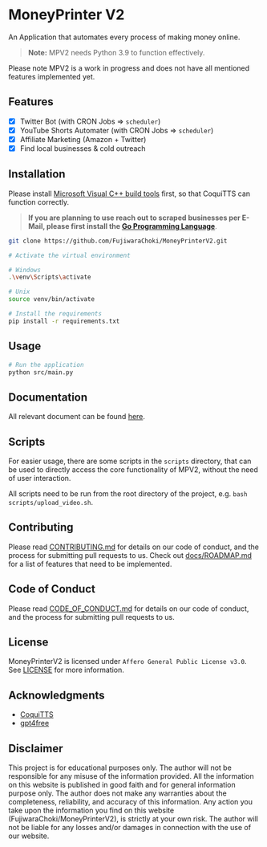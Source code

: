# MoneyPrinter V2

An Application that automates every process of making money online.

> **Note:** MPV2 needs Python 3.9 to function effectively.

Please note MPV2 is a work in progress and does not have all mentioned features implemented yet.

## Features

- [x] Twitter Bot (with CRON Jobs => `scheduler`)
- [x] YouTube Shorts Automater (with CRON Jobs => `scheduler`)
- [x] Affiliate Marketing (Amazon + Twitter)
- [x] Find local businesses & cold outreach

## Installation

Please install [Microsoft Visual C++ build tools](https://visualstudio.microsoft.com/de/visual-cpp-build-tools/) first, so that CoquiTTS can function correctly.

> **If you are planning to use reach out to scraped businesses per E-Mail, please first install the [Go Programming Language](https://golang.org/)**.

```bash
git clone https://github.com/FujiwaraChoki/MoneyPrinterV2.git

# Activate the virtual environment

# Windows
.\venv\Scripts\activate

# Unix
source venv/bin/activate

# Install the requirements
pip install -r requirements.txt
```

## Usage

```bash
# Run the application
python src/main.py
```

## Documentation

All relevant document can be found [here](docs/).

## Scripts

For easier usage, there are some scripts in the `scripts` directory, that can be used to directly access the core functionality of MPV2, without the need of user interaction.

All scripts need to be run from the root directory of the project, e.g. `bash scripts/upload_video.sh`.

## Contributing

Please read [CONTRIBUTING.md](CONTRIBUTING.md) for details on our code of conduct, and the process for submitting pull requests to us. Check out [docs/ROADMAP.md](docs/ROADMAP.md) for a list of features that need to be implemented.

## Code of Conduct

Please read [CODE_OF_CONDUCT.md](CODE_OF_CONDUCT.md) for details on our code of conduct, and the process for submitting pull requests to us.

## License

MoneyPrinterV2 is licensed under `Affero General Public License v3.0`. See [LICENSE](LICENSE) for more information.

## Acknowledgments

- [CoquiTTS](https://github.com/coqui-ai/TTS)
- [gpt4free](https://github.com/xtekky/gpt4free)

## Disclaimer

This project is for educational purposes only. The author will not be responsible for any misuse of the information provided. All the information on this website is published in good faith and for general information purpose only. The author does not make any warranties about the completeness, reliability, and accuracy of this information. Any action you take upon the information you find on this website (FujiwaraChoki/MoneyPrinterV2), is strictly at your own risk. The author will not be liable for any losses and/or damages in connection with the use of our website.
